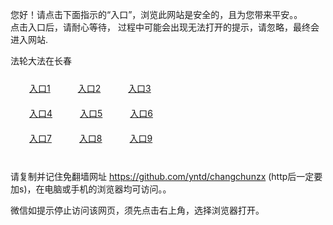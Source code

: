 您好！请点击下面指示的“入口”，浏览此网站是安全的，且为您带来平安。。 <br/>
点击入口后，请耐心等待， 过程中可能会出现无法打开的提示，请忽略，最终会进入网站. </br>

法轮大法在长春<br/>
<div style="padding:10px"><a style="margin:20px" target="_blank" href="https://d399hxe7v32nez.cloudfront.net/2Qpsp?cgwsyze" id="ccLink1" rel="nofollow">入口1</a> <a target="_blank" style="margin:20px" href="https://d2khpixx7dk8f.cloudfront.net/2Qpsp?tzsll" id="ccLink2" rel="nofollow">入口2</a> <a style="margin:20px" target="_blank" href="https://d3c35m5nua3cdn.cloudfront.net/2Qpsp?eaijkw" id="ccLink3" rel="nofollow">入口3</a></div>

<div style="padding:10px" ><a style="margin:20px" target="_blank" href="https://d399hxe7v32nez.cloudfront.net/2Qpsp?cgwsyze" id="ccLink4" rel="nofollow">入口4</a> <a style="margin:20px" href="https://d2khpixx7dk8f.cloudfront.net/2Qpsp?tzsll" target="_blank" id="ccLink5" rel="nofollow">入口5</a> <a style="margin:20px" href="https://d3c35m5nua3cdn.cloudfront.net/2Qpsp?eaijkw" target="_blank" id="ccLink6" rel="nofollow">入口6</a></div>

<div style="padding:10px"><a style="margin:20px" target="_blank" href="https://d399hxe7v32nez.cloudfront.net/2Qpsp?cgwsyze" id="ccLink7" rel="nofollow">入口7</a> <a style="margin:20px" href="https://d2khpixx7dk8f.cloudfront.net/2Qpsp?tzsll" target="_blank" id="ccLink8" rel="nofollow">入口8</a> <a style="margin:20px" target="_blank" href="https://d3c35m5nua3cdn.cloudfront.net/2Qpsp?eaijkw" id="ccLink9" rel="nofollow">入口9</a></div>

<br/>



请复制并记住免翻墙网址 https://github.com/yntd/changchunzx (http后一定要加s)，在电脑或手机的浏览器均可访问。。<br/>

微信如提示停止访问该网页，须先点击右上角，选择浏览器打开。
